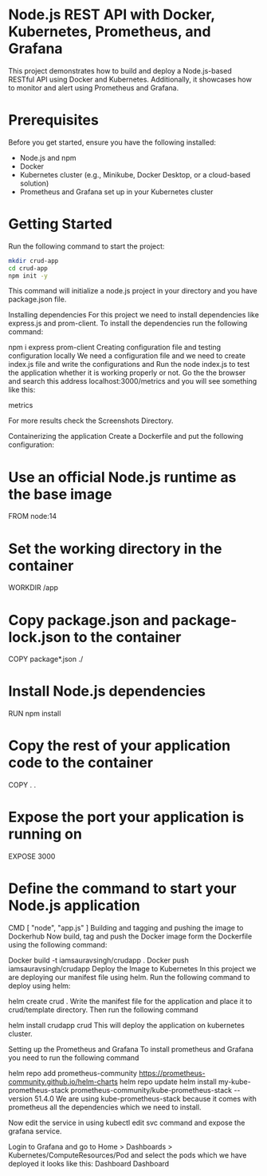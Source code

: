 # Node.js REST API with Docker, Kubernetes, Prometheus, and Grafana
This project demonstrates how to build and deploy a Node.js-based RESTful API using Docker and Kubernetes. Additionally, it showcases how to monitor and alert using Prometheus and Grafana.

# Prerequisites
Before you get started, ensure you have the following installed:

* Node.js and npm
* Docker
* Kubernetes cluster (e.g., Minikube, Docker Desktop, or a cloud-based solution)
* Prometheus and Grafana set up in your Kubernetes cluster

# Getting Started
Run the following command to start the project:

  ```bash
  mkdir crud-app
  cd crud-app
  npm init -y
  ```
This command will initialize a node.js project in your directory and you have package.json file.

Installing dependencies
For this project we need to install dependencies like express.js and prom-client. To install the dependencies run the following command:

npm i express prom-client
Creating configuration file and testing configuration locally
We need a configuration file and we need to create index.js file and write the configurations and Run the node index.js to test the application whether it is working properly or not.
Go the the browser and search this address localhost:3000/metrics and you will see something like this:

metrics

For more results check the Screenshots Directory.

Containerizing the application
Create a Dockerfile and put the following configuration:

# Use an official Node.js runtime as the base image
FROM node:14

# Set the working directory in the container
WORKDIR /app

# Copy package.json and package-lock.json to the container
COPY package*.json ./

# Install Node.js dependencies
RUN npm install

# Copy the rest of your application code to the container
COPY . .

# Expose the port your application is running on
EXPOSE 3000

# Define the command to start your Node.js application
CMD [ "node", "app.js" ]
Building and tagging and pushing the image to Dockerhub
Now build, tag and push the Docker image form the Dockerfile using the following command:

Docker build -t iamsauravsingh/crudapp .
Docker push iamsauravsingh/crudapp
Deploy the Image to Kubernetes
In this project we are deploying our manifest file using helm. Run the following command to deploy using helm:

helm create crud .
Write the manifest file for the application and place it to crud/template directory. Then run the following command

helm install crudapp crud
This will deploy the application on kubernetes cluster.

Setting up the Prometheus and Grafana
To install prometheus and Grafana you need to run the following command

helm repo add prometheus-community https://prometheus-community.github.io/helm-charts
helm repo update
helm install my-kube-prometheus-stack prometheus-community/kube-prometheus-stack --version 51.4.0
We are using kube-prometheus-stack because it comes with prometheus all the dependencies which we need to install.

Now edit the service in using kubectl edit svc command and expose the grafana service.

Login to Grafana and go to Home > Dashboards > Kubernetes/ComputeResources/Pod and select the pods which we have deployed it looks like this: Dashboard Dashboard

